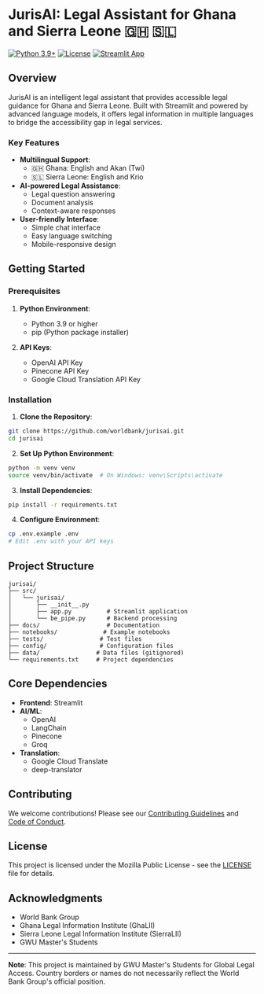 # JurisAI: Legal Assistant for Ghana and Sierra Leone 🇬🇭 🇸🇱

[![Python 3.9+](https://img.shields.io/badge/python-3.9+-blue.svg)](https://www.python.org/downloads/)
[![License](https://img.shields.io/badge/license-Mozilla-blue.svg)](LICENSE)
[![Streamlit App](https://static.streamlit.io/badges/streamlit_badge_black_white.svg)](https://jurisai.streamlit.app)

## Overview

JurisAI is an intelligent legal assistant that provides accessible legal guidance for Ghana and Sierra Leone. Built with Streamlit and powered by advanced language models, it offers legal information in multiple languages to bridge the accessibility gap in legal services.

### Key Features

- **Multilingual Support**:
  - 🇬🇭 Ghana: English and Akan (Twi)
  - 🇸🇱 Sierra Leone: English and Krio
- **AI-powered Legal Assistance**:
  - Legal question answering
  - Document analysis
  - Context-aware responses
- **User-friendly Interface**:
  - Simple chat interface
  - Easy language switching
  - Mobile-responsive design

## Getting Started

### Prerequisites

1. **Python Environment**:
   - Python 3.9 or higher
   - pip (Python package installer)

2. **API Keys**:
   - OpenAI API Key
   - Pinecone API Key
   - Google Cloud Translation API Key

### Installation

1. **Clone the Repository**:
```bash
git clone https://github.com/worldbank/jurisai.git
cd jurisai
```

2. **Set Up Python Environment**:
```bash
python -m venv venv
source venv/bin/activate  # On Windows: venv\Scripts\activate
```

3. **Install Dependencies**:
```bash
pip install -r requirements.txt
```

4. **Configure Environment**:
```bash
cp .env.example .env
# Edit .env with your API keys
```

## Project Structure

```
jurisai/
├── src/
│   └── jurisai/
│       ├── __init__.py
│       ├── app.py          # Streamlit application
│       └── be_pipe.py      # Backend processing
├── docs/                   # Documentation
├── notebooks/             # Example notebooks
├── tests/                # Test files
├── config/               # Configuration files
├── data/                # Data files (gitignored)
└── requirements.txt     # Project dependencies
```

## Core Dependencies

- **Frontend**: Streamlit
- **AI/ML**:
  - OpenAI
  - LangChain
  - Pinecone
  - Groq
- **Translation**:
  - Google Cloud Translate
  - deep-translator

## Contributing

We welcome contributions! Please see our [Contributing Guidelines](CONTRIBUTING.md) and [Code of Conduct](CODE_OF_CONDUCT.md).

## License

This project is licensed under the Mozilla Public License - see the [LICENSE](LICENSE) file for details.

## Acknowledgments

- World Bank Group
- Ghana Legal Information Institute (GhaLII)
- Sierra Leone Legal Information Institute (SierraLII)
- GWU Master's Students

---

**Note**: This project is maintained by GWU Master's Students for Global Legal Access. Country borders or names do not necessarily reflect the World Bank Group's official position.
